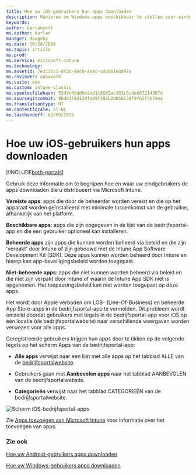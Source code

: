 ```yaml
---
title: Hoe uw iOS-gebruikers hun apps downloaden
description: Manieren om Windows-apps beschikbaar te stellen voor eindgebruikers
keywords: 
author: barlanmsft
ms.author: barlan
manager: dougeby
ms.date: 10/28/2016
ms.topic: article
ms.prod: 
ms.service: microsoft-intune
ms.technology: 
ms.assetid: 7e3135c1-df26-48c9-aa4c-cdab6168897a
ms.reviewer: aanavath
ms.suite: ems
ms.custom: intune-classic
ms.openlocfilehash: 52d9c05d0bb2ed1c8592ac3b2c5cdeb07114367d
ms.sourcegitcommit: 9bd6278d129fa29f184b2d850138f8f65f3674ea
ms.translationtype: HT
ms.contentlocale: nl-NL
ms.lasthandoff: 02/09/2018
---
```

# <a name="how-your-ios-users-get-their-apps"></a>Hoe uw iOS-gebruikers hun apps downloaden

[!INCLUDE[both-portals](./includes/note-for-both-portals.md)]

Gebruik deze informatie om te begrijpen hoe en waar uw eindgebruikers de apps downloaden die u distribueert via Microsoft Intune.

**Vereiste apps**: apps die door de beheerder worden vereist en die op het apparaat worden geïnstalleerd met minimale tussenkomst van de gebruiker, afhankelijk van het platform.

**Beschikbare apps**: apps die zijn opgegeven in de lijst van de bedrijfsportal-app en die een gebruiker optioneel kan installeren.

**Beheerde apps** zijn apps die kunnen worden beheerd via beleid en die zijn 'verpakt' door Intune of zijn gebouwd met de Intune App Software Development Kit (SDK). Deze apps kunnen worden beheerd door Intune en hierop kan app-beveiligingsbeleid worden toegepast.

**Niet-beheerde apps**: apps die niet kunnen worden beheerd via beleid en die niet zijn verpakt door Intune of waarin de Intune App SDK niet is opgenomen. Het toepassingsbeleid kan niet worden toegepast op deze apps.

Het wordt door Apple verboden om LOB- (Line-Of-Business) en beheerde App Store-apps in de bedrijfsportal-app te vermelden. Dit probleem wordt omzeild doordat gebruikers met tegels in de bedrijfsportal-app voor iOS op één locatie (de bedrijfsportalwebsite) naar verschillende weergaven worden verwezen voor alle apps.

Geregistreerde gebruikers krijgen hun apps door te tikken op de volgende tegels op het scherm Apps van de bedrijfsportal-app:

- **Alle apps** verwijst naar een lijst met alle apps op het tabblad ALLE van de [bedrijfsportalwebsite](https://portal.manage.microsoft.com).

- Gebruikers gaan met **Aanbevolen apps** naar het tabblad AANBEVOLEN van de bedrijfsportalwebsite.

- **Categorieën** verwijst naar het tabblad CATEGORIEËN van de bedrijfsportalwebsite.


![Scherm iOS-bedrijfsportal-apps](./media/ios-cp-app-main-apps-screen.png)

Zie [Apps toevoegen aan Microsoft Intune](apps-add.md) voor informatie over het toevoegen van apps.

### <a name="see-also"></a>Zie ook
[Hoe uw Android-gebruikers apps downloaden](end-user-apps-android.md)

[Hoe uw Windows-gebruikers apps downloaden](end-user-apps-windows.md)
